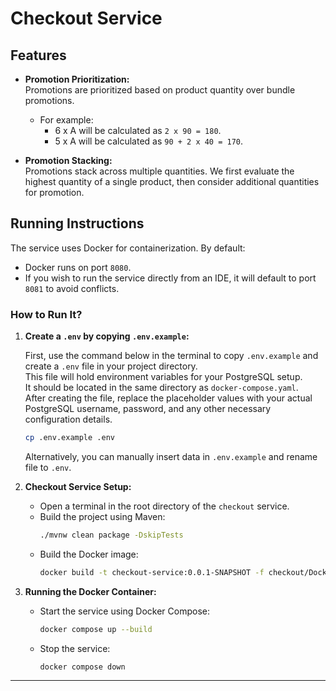 # Checkout Service

## Features

- **Promotion Prioritization:**  
  Promotions are prioritized based on product quantity over bundle promotions.
    - For example:
        - 6 x A will be calculated as `2 x 90 = 180`.
        - 5 x A will be calculated as `90 + 2 x 40 = 170`.

- **Promotion Stacking:**  
  Promotions stack across multiple quantities. We first evaluate the highest quantity of a single product, then consider additional quantities for promotion.

## Running Instructions

The service uses Docker for containerization. By default:
- Docker runs on port `8080`.
- If you wish to run the service directly from an IDE, it will default to port `8081` to avoid conflicts.

### How to Run It?

1. **Create a `.env` by copying `.env.example`:**

   First, use the command below in the terminal to copy `.env.example` and create a `.env` file in your project directory.  
   This file will hold environment variables for your PostgreSQL setup.  
   It should be located in the same directory as `docker-compose.yaml`.  
   After creating the file, replace the placeholder values with your actual PostgreSQL username, password, and any other necessary configuration details.

    ```bash
    cp .env.example .env
    ```

   Alternatively, you can manually insert data in `.env.example` and rename file to `.env`.

2. **Checkout Service Setup:**
    - Open a terminal in the root directory of the `checkout` service.
    - Build the project using Maven:
      ```bash
      ./mvnw clean package -DskipTests
      ```
    - Build the Docker image:
      ```bash
      docker build -t checkout-service:0.0.1-SNAPSHOT -f checkout/Dockerfile checkout
      ```

3. **Running the Docker Container:**
    - Start the service using Docker Compose:
      ```bash
      docker compose up --build
      ```
    - Stop the service:
      ```bash
      docker compose down
      ```
---
